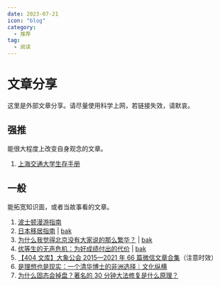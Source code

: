 ```yaml
---
date: 2023-07-21
icon: "blog"
category:
  - 推荐
tag:
  - 阅读
---
```


# 文章分享

这里是外部文章分享。请尽量使用科学上网，若链接失效，请默哀。

## 强推

能很大程度上改变自身观念的文章。

1. [上海交通大学生存手册](https://survivesjtu.gitbook.io/survivesjtumanual/)

## 一般

能拓宽知识面，或者当故事看的文章。

1. [波士顿漫游指南](https://blog.zxh.io/post/2022/01/29/travel-to-boston/)
2. [日本移居指南](https://guoyu.mirror.xyz/bPaDKAcrhJGUbaXu9BWDcdD-F46gBFATTvf_qwZ9Bso) | [bak](https://ctreaderbot.vercel.app/a/D05AAicCD7-5pMw.html)
3. [为什么我觉得北京没有大家说的那么繁华？](https://www.zhihu.com/question/549539904/answer/2836937246) | [bak](https://telegra.ph/北京为什么会没有大家说的那么繁华-08-14-6)
4. [优等生的无声危机：为好成绩付出的代价](https://zhuanlan.zhihu.com/p/636293259) | [bak](https://ctreaderbot.vercel.app/a/BkoThTPPDRD4Szg.html)
5. [【404 文库】大象公会 2015—2021 年 66 篇微信文章合集](https://chinadigitaltimes.net/chinese/668430.html)（注意时效）
6. [是理想也是现实：一个清华博士的非洲选择｜文化纵横](https://telegra.ph/当一位清华本硕博放弃北京中产去往非洲-10-07)
7. [为什么固态会掉盘？著名的 30 分钟大法修复是什么原理？](https://zhuanlan.zhihu.com/p/57617932)
